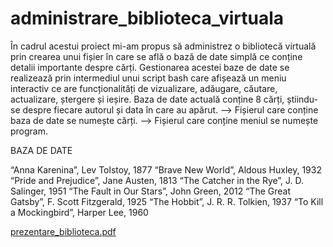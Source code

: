 # administrare_biblioteca_virtuala

În cadrul acestui proiect mi-am propus să administrez o bibliotecă virtuală prin crearea unui 
fișier în care se află o bază de date simplă ce conține detalii importante despre cărți. 
Gestionarea acestei baze de date se realizează prin intermediul unui script bash care afișează un 
meniu interactiv ce are funcționalități de vizualizare, adăugare, căutare, actualizare, ștergere și 
ieșire. Baza de date actuală conține 8 cărți, știindu-se despre fiecare autorul și data în care au 
apărut.
--> Fișierul care conține baza de date se numește cărți.
--> Fișierul care conține meniul se numește program.

BAZA DE DATE

“Anna Karenina”, Lev Tolstoy, 1877
“Brave New World”, Aldous Huxley, 1932
“Pride and Prejudice”, Jane Austen, 1813
“The Catcher in the Rye”, J. D. Salinger, 1951
“The Fault in Our Stars”, John Green, 2012
“The Great Gatsby”, F. Scott Fitzgerald, 1925
“The Hobbit”, J. R. R. Tolkien, 1937
“To Kill a Mockingbird”, Harper Lee, 1960

[prezentare_biblioteca.pdf](https://github.com/andramusat/administrare_biblioteca_virtuala/files/14319479/prezentare_biblioteca.pdf)
